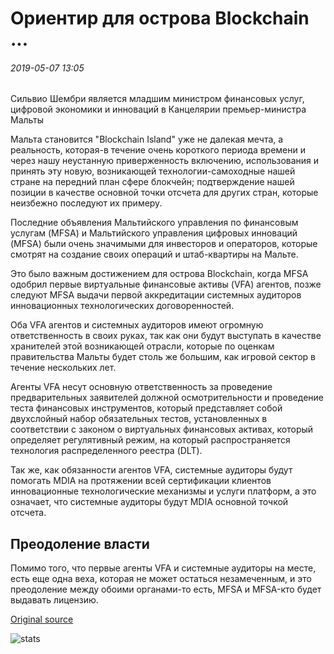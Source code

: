 # Ориентир для острова Blockchain ...

###### 2019-05-07 13:05

Сильвио Шембри является младшим министром финансовых услуг, цифровой экономики и инноваций в Канцелярии премьер-министра Мальты

Мальта становится "Blockchain Island" уже не далекая мечта, а реальность, которая-в течение очень короткого периода времени и через нашу неустанную приверженность включению, использования и принять эту новую, возникающей технологии-самоходные нашей стране на передний план сфере блокчейн; подтверждение нашей позиции в качестве основной точки отсчета для других стран, которые неизбежно последуют их примеру.

Последние объявления Мальтийского управления по финансовым услугам (MFSA) и Мальтийского управления цифровых инноваций (MFSA) были очень значимыми для инвесторов и операторов, которые смотрят на создание своих операций и штаб-квартиры на Мальте.

Это было важным достижением для острова Blockchain, когда MFSA одобрил первые виртуальные финансовые активы (VFA) агентов, позже следуют MFSA выдачи первой аккредитации системных аудиторов инновационных технологических договоренностей.

Оба VFA агентов и системных аудиторов имеют огромную ответственность в своих руках, так как они будут выступать в качестве хранителей этой возникающей отрасли, которые по оценкам правительства Мальты будет столь же большим, как игровой сектор в течение нескольких лет.

Агенты VFA несут основную ответственность за проведение предварительных заявителей должной осмотрительности и проведение теста финансовых инструментов, который представляет собой двухслойный набор обязательных тестов, установленных в соответствии с законом о виртуальных финансовых активах, который определяет регулятивный режим, на который распространяется технология распределенного реестра (DLT).

Так же, как обязанности агентов VFA, системные аудиторы будут помогать MDIA на протяжении всей сертификации клиентов инновационные технологические механизмы и услуги платформ, а это означает, что системные аудиторы будут MDIA основной точкой отсчета.

## Преодоление власти

Помимо того, что первые агенты VFA и системные аудиторы на месте, есть еще одна веха, которая не может остаться незамеченным, и это преодоление между обоими органами-то есть, MFSA и MFSA-кто будет выдавать лицензию.

[Original source](https://cointelegraph.com/news/a-landmark-for-the-blockchain-island)

![stats](https://c.statcounter.com/11760860/0/a89fa40b/1/ "stats")